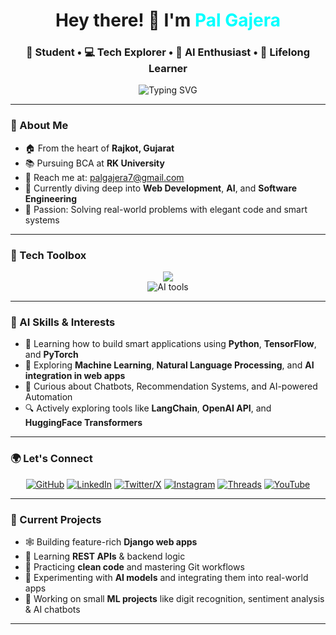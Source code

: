 <h1 align="center">Hey there! 👋 I'm <span style="color:#00ffff">Pal Gajera</span></h1>
<h3 align="center">🚀 Student • 💻 Tech Explorer • 🤖 AI Enthusiast • 🎯 Lifelong Learner</h3>

<p align="center">
  <img src="https://readme-typing-svg.herokuapp.com?font=Fira+Code&size=24&duration=4000&pause=1000&center=true&vCenter=true&color=00FFCC&width=470&lines=Web+Dev+Wizard+%F0%9F%94%A5;Backend+Builder+%F0%9F%96%A5%EF%B8%8F;Django+Dev+%E2%9C%A8;AI+Explorer+%F0%9F%A7%AC;Always+Learning...+%F0%9F%93%9A" alt="Typing SVG" />
</p>

---

### 🧠 About Me
- 🏠 From the heart of **Rajkot, Gujarat**
- 📚 Pursuing BCA at **RK University**
- 📧 Reach me at: [palgajera7@gmail.com](mailto:palgajera7@gmail.com)
- 🔭 Currently diving deep into **Web Development**, **AI**, and **Software Engineering**
- 🧩 Passion: Solving real-world problems with elegant code and smart systems

---

### 🧰 Tech Toolbox
<p align="center">
  <img src="https://skillicons.dev/icons?i=html,css,js,python,django,mysql,sqlite,git,github,vscode,linux" />
  <br />
  <img src="https://skillicons.dev/icons?i=tensorflow,pytorch" alt="AI tools" />
</p>

---

### 🧠 AI Skills & Interests
- 🤖 Learning how to build smart applications using **Python**, **TensorFlow**, and **PyTorch**
- 🧠 Exploring **Machine Learning**, **Natural Language Processing**, and **AI integration in web apps**
- 💬 Curious about Chatbots, Recommendation Systems, and AI-powered Automation
- 🔍 Actively exploring tools like **LangChain**, **OpenAI API**, and **HuggingFace Transformers**

---

### 🌍 Let's Connect  
<p align="center">
  <a href="https://github.com/Pal2711" target="_blank"><img src="https://skillicons.dev/icons?i=github" alt="GitHub" /></a>
  <a href="https://www.linkedin.com/in/pal-gajera-92976027b" target="_blank"><img src="https://skillicons.dev/icons?i=linkedin" alt="LinkedIn" /></a>
  <a href="https://x.com/GajeraPal55013" target="_blank"><img src="https://skillicons.dev/icons?i=twitter" alt="Twitter/X" /></a>
  <a href="https://www.instagram.com/_pal_27_/" target="_blank"><img src="https://skillicons.dev/icons?i=instagram" alt="Instagram" /></a>
  <a href="https://www.threads.net/@pal_27" target="_blank"><img src="https://skillicons.dev/icons?i=threads" alt="Threads" /></a>
  <a href="https://www.youtube.com/@Palgajera27" target="_blank"><img src="https://skillicons.dev/icons?i=youtube" alt="YouTube" /></a>
</p>

---

### 🚧 Current Projects
- 🕸️ Building feature-rich **Django web apps**
- 🔌 Learning **REST APIs** & backend logic
- 🧼 Practicing **clean code** and mastering Git workflows
- 🤖 Experimenting with **AI models** and integrating them into real-world apps
- 🧪 Working on small **ML projects** like digit recognition, sentiment analysis & AI chatbots

---
